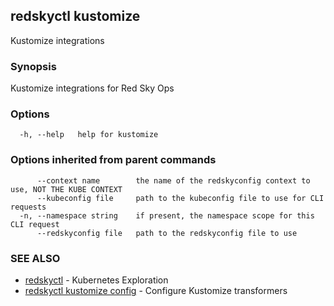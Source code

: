## redskyctl kustomize

Kustomize integrations

### Synopsis

Kustomize integrations for Red Sky Ops

### Options

```
  -h, --help   help for kustomize
```

### Options inherited from parent commands

```
      --context name        the name of the redskyconfig context to use, NOT THE KUBE CONTEXT
      --kubeconfig file     path to the kubeconfig file to use for CLI requests
  -n, --namespace string    if present, the namespace scope for this CLI request
      --redskyconfig file   path to the redskyconfig file to use
```

### SEE ALSO

* [redskyctl](redskyctl.md)	 - Kubernetes Exploration
* [redskyctl kustomize config](redskyctl_kustomize_config.md)	 - Configure Kustomize transformers

